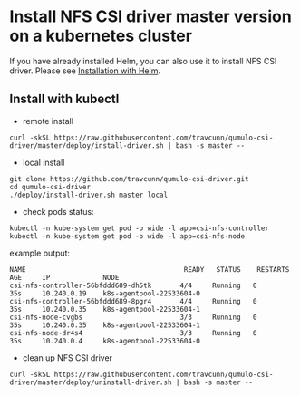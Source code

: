 # Install NFS CSI driver master version on a kubernetes cluster

If you have already installed Helm, you can also use it to install NFS CSI driver. Please see [Installation with Helm](../charts/README.md).

## Install with kubectl
 - remote install
```console
curl -skSL https://raw.githubusercontent.com/travcunn/qumulo-csi-driver/master/deploy/install-driver.sh | bash -s master --
```

 - local install
```console
git clone https://github.com/travcunn/qumulo-csi-driver.git
cd qumulo-csi-driver
./deploy/install-driver.sh master local
```

- check pods status:
```console
kubectl -n kube-system get pod -o wide -l app=csi-nfs-controller
kubectl -n kube-system get pod -o wide -l app=csi-nfs-node
```

example output:

```console
NAME                                       READY   STATUS    RESTARTS   AGE     IP             NODE
csi-nfs-controller-56bfddd689-dh5tk       4/4     Running   0          35s     10.240.0.19    k8s-agentpool-22533604-0
csi-nfs-controller-56bfddd689-8pgr4       4/4     Running   0          35s     10.240.0.35    k8s-agentpool-22533604-1
csi-nfs-node-cvgbs                        3/3     Running   0          35s     10.240.0.35    k8s-agentpool-22533604-1
csi-nfs-node-dr4s4                        3/3     Running   0          35s     10.240.0.4     k8s-agentpool-22533604-0
```

- clean up NFS CSI driver
```console
curl -skSL https://raw.githubusercontent.com/travcunn/qumulo-csi-driver/master/deploy/uninstall-driver.sh | bash -s master --
```
